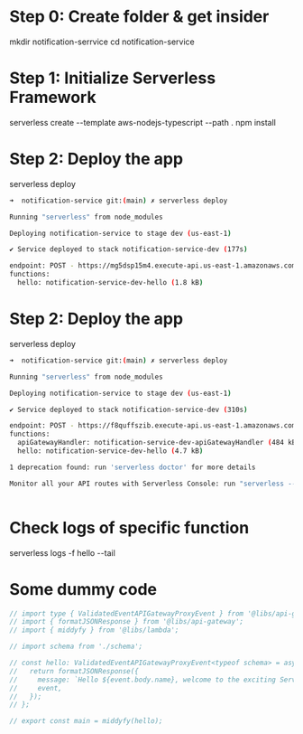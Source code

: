 # Step 0: Create folder & get insider
mkdir notification-serrvice
cd notification-service

# Step 1: Initialize Serverless Framework
serverless create --template aws-nodejs-typescript --path .
npm install

# Step 2: Deploy the app
serverless deploy


```sh
➜  notification-service git:(main) ✗ serverless deploy

Running "serverless" from node_modules

Deploying notification-service to stage dev (us-east-1)

✔ Service deployed to stack notification-service-dev (177s)

endpoint: POST - https://mg5dsp15m4.execute-api.us-east-1.amazonaws.com/dev/webhook
functions:
  hello: notification-service-dev-hello (1.8 kB)
```


# Step 2: Deploy the app
serverless deploy


```sh
➜  notification-service git:(main) ✗ serverless deploy

Running "serverless" from node_modules

Deploying notification-service to stage dev (us-east-1)

✔ Service deployed to stack notification-service-dev (310s)

endpoint: POST - https://f8quffszib.execute-api.us-east-1.amazonaws.com/dev/webhook
functions:
  apiGatewayHandler: notification-service-dev-apiGatewayHandler (484 kB)
  hello: notification-service-dev-hello (4.7 kB)

1 deprecation found: run 'serverless doctor' for more details

Monitor all your API routes with Serverless Console: run "serverless --console"



```

# Check logs of specific function
serverless logs -f hello --tail



# Some dummy code

```js
// import type { ValidatedEventAPIGatewayProxyEvent } from '@libs/api-gateway';
// import { formatJSONResponse } from '@libs/api-gateway';
// import { middyfy } from '@libs/lambda';

// import schema from './schema';

// const hello: ValidatedEventAPIGatewayProxyEvent<typeof schema> = async (event) => {
//   return formatJSONResponse({
//     message: `Hello ${event.body.name}, welcome to the exciting Serverless world!`,
//     event,
//   });
// };

// export const main = middyfy(hello);
```